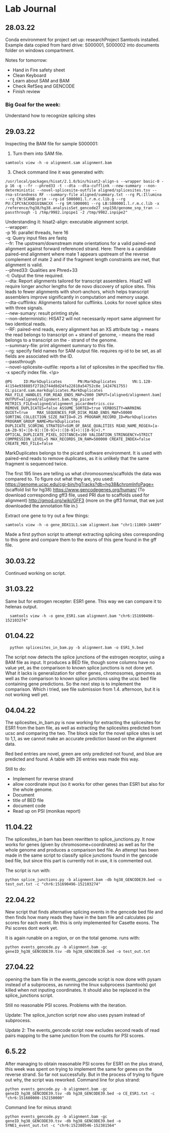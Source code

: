 # Lab Journal 

## 28.03.22

Conda environment for project set up: researchProject
Samtools installed.
Example data copied from hard drive: S000001, S000002
into documents folder on windows compartment.

Notes for tomorrow:
- Hand in Fire safety sheet
- Clean Keyboard
- Learn about SAM and BAM
- Check RefSeq and GENCODE
- Finish review

### Big Goal for the week:
Understand how to recognize splicing sites

## 29.03.22

Inspecting the BAM file for sample S000001:
1. Turn them into SAM file.

```shell
samtools view -h -o alignment.sam alignment.bam
```

3. Check command line it was generated with:

```shell
/usr/local/packages/hisat/2.1.0/bin/hisat2-align-s --wrapper basic-0 -p 16 -q --fr --phred33 -t --dta --dta-cufflink --new-summary --non-deterministic --novel-splicesite-outfile aligned/splicesites.tsv --rna-strandness RF --summary-file aligned/summary.txt --rg PL:Illumina --rg CN:SCANB-prim --rg-id S000001.l.r.m.c.lib.g --rg PU:C1PCYACXXD1U1NACXX --rg SM:S000001 --rg LB:S000001.l.r.m.c.lib -x /reference/hg38/hg38.analysisSet_gencode27_snp150/genome_snp_tran --passthrough -1 /tmp/9982.inpipe1 -2 /tmp/9982.inpipe2"
```

<p>
Understanding it:
hisat2-align: executable alignment script.
<br>--wrapper:
<br>-p 16: parallel threads, here 16
<br>-q: Query input files are fastq
<br>--fr: The upstream/downstream mate orientations for a valid paired-end alignment against forward referenced strand. Here: There is a candidate paired-end alignment where mate 1 appears upstream of the reverse complement of mate 2 and if the fragment length constraints are met, that alignment is valid.
<br>--phred33: Qualities are Phred+33
<br>-t: Output the time required.
<br>--dta: Report alignments tailored for transcript assemblers. Hisat2 will require longer anchor lengths for de novo discovery of splice sites. This leads to fewer alignments with short-anchors, which helps transcript assemblers improve significantly in computation and memory usage.
<br>--dta-cufflinks: Alignments tailord for cufflinks. Looks for novel splice sites with three signals.
<br>--new-sumary: result printing style.
<br>--non-deterministic: HISAT2 will not necessarily report same alignment for two identical reads.
<br>--RF: paired-end reads, every alignment has an XS attribute tag: + means the read belongs to transcript on + strand of genome, - means the read belongs to a transcript on the - strand of the genome.
<br>--summary-file: print alignment summary to this file.
<br>--rg: specify field names for SAM output file. requires rg-id to be set, as all fields are associated with the ID.
<br>--passthrough
<br>--novel-splicesite-outfile: reports a list of splicesites in the specified tsv file.
<br>-x specify index file.
<\p>

```shell
@PG     ID:MarkDuplicates       PN:MarkDuplicates       VN:1.128-4(154e938885f271b2744d8d24fa22810a54752c8e_1424761755) CL:picard.sam.markduplicates.MarkDuplicates MAX_FILE_HANDLES_FOR_READ_ENDS_MAP=2000 INPUT=[aligned/alignment.bam] OUTPUT=aligned/alignment.bam.tmp_picard METRICS_FILE=aligned/alignment_picardmetrics.csv REMOVE_DUPLICATES=false ASSUME_SORTED=true VERBOSITY=WARNING QUIET=true    MAX_SEQUENCES_FOR_DISK_READ_ENDS_MAP=50000 SORTING_COLLECTION_SIZE_RATIO=0.25 PROGRAM_RECORD_ID=MarkDuplicates PROGRAM_GROUP_NAME=MarkDuplicates DUPLICATE_SCORING_STRATEGY=SUM_OF_BASE_QUALITIES READ_NAME_REGEX=[a-zA-Z0-9]+:[0-9]:([0-9]+):([0-9]+):([0-9]+).* OPTICAL_DUPLICATE_PIXEL_DISTANCE=100 VALIDATION_STRINGENCY=STRICT COMPRESSION_LEVEL=5 MAX_RECORDS_IN_RAM=500000 CREATE_INDEX=false CREATE_MD5_FILE=false
```

MarkDuplicates belongs to the picard software environment. It is used with paired-end reads to remove duplicates, as it is unlikely that the same fragment is sequenced twice.

The first 195 lines are telling us what chromosomes/scaffolds the data was compared to.
To figure out what they are, you used:
https://genome.ucsc.edu/cgi-bin/hgTracks?db=hg38&chromInfoPage= (scaffold list for hg38)
https://www.gencodegenes.org/human/ (To download corresponding gff3 file, used PRI due to scaffolds used for alignment)
http://gmod.org/wiki/GFF3 (more on the gff3 format, that we just downloaded the annotation file in.)

  Extract one gene to try out a few things:

  ```shell
  samtools view -h -o gene_DDX11L1.sam alignment.bam "chr1:11869-14409"
  ```

  Made a first python script to attempt extracting splicing sites corresponding to this gene and compare them to the exons of this gene found in the gff file.

 ## 30.03.22
  Continued working on script.

## 31.03.22
  Same but for estrogen recepter: ESR1 gene. This way we can compare it to helenas output.
  ```shell
    samtools view -h -o gene_ESR1.sam alignment.bam "chr6:151690496-152103274"
  ```

## 01.04.22
```shell
  python splicesites_in_bam.py -b alignment.bam -o ESR1_h.bed
```

The script now detects the splice junctions of the estrogen receptor, using a BAM file as input. It produces a BED file, though some columns have no value yet, as the comparison to known splice junctions is not done yet.
What it lacks is generalization for other genes, chromosomes, genomes as well as the comparison to known splice junctions using the ucsc bed file containing gene predictions.
So the next step is to implement the comparison.
Which i tried, see file submission from 1.4. afternoon, but it is not working well yet.

## 04.04.22
The splicesites_in_bam.py is now working for extracting the splicesites for ESR1 from the bam file, as well as extracting the splicesites predicted from ucsc and comparing the two. The block size for the novel splice sites is set to 1,1, as we cannot make an accurate prediction based on the alignment data.
  
Red bed entries are novel, green are only predicted not found, and blue are predicted and found. A table with 26 entries was made this way.

Still to do:
  - Implement for reverse strand
  - allow coordinate input (so it works for other genes than ESR1 but also for the whole genome.
  - Document
  - title of BED file
  - document code
  - Read up on PSI (monikas report)

## 11.04.22
The splicesites_in bam has been rewritten to splice_junctions.py. It now works for genes (given by chromosome+coordinates) as well as for the whole genome and produces a comparison bed file. An attempt has been made in the same script to classify splice junctions found in the gencode bed file, but since this part is currently not in use, it is commented out.
  
The script is run with:
```shell
python splice_junctions.py -b alignment.bam -db hg38_GENCODE39.bed -o test_out.txt -c "chr6:151690496-152103274"
```
  
## 22.04.22
New script that finds alternative splicing events in the gencode bed file and then finds how many reads they have in the bam file and calculates psi scores for each event. Rn this is only implemented for Casette exons. The Psi scores dont work yet.

It is again runable on a region, or on the total genome.
runs with:
  
```shell
python events_gencode.py -b alignment.bam -gc geneID_hg38_GENCODE39.tsv -db hg38_GENCODE39.bed -o test_out.txt
```

## 27.04.22
opening the bam file in the events_gencode script is now done with pysam instead of a subprocess, as running the linux subprocess (samtools) got killed when not inputing coordinates. It should also be replaced in the splice_junctions script. 
  
Still no reasonable PSI scores. Problems with the iteration.
  
Update: The splice_junction script now also uses pysam instead of subprocess.
  
Update 2: The events_gencode script now excludes second reads of read pairs mapping to the same junction from the counts for PSI scores.
  
## 6.5.22
After managing to obtain reasonable PSI scores for ESR1 on the plus strand, this week was spent on trying to implement the same for genes on the reverse strand. So far not successfully. But in the process of trying to figure out why, the script was reworked. 
Command line for plus strand:

```shell
python events_gencode.py -b alignment.bam -gc geneID_hg38_GENCODE39.tsv -db hg38_GENCODE39.bed -o CE_ESR1.txt -c "chr6:151600000-152150000" 
```

Command line for minus strand:

```shell
python events_gencode.py -b alignment.bam -gc geneID_hg38_GENCODE39.tsv -db hg38_GENCODE39.bed -o SYNE1_event_out.txt -c "chr6:152380546-152381564" 
```

